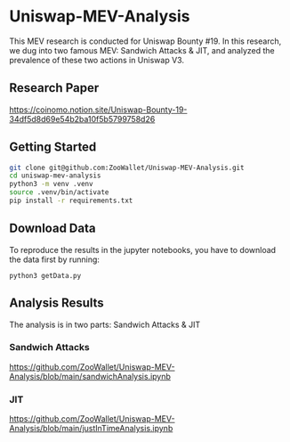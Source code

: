 # Uniswap-MEV-Analysis
This MEV research is conducted for Uniswap Bounty #19. In this research, we dug into two famous MEV: Sandwich Attacks & JIT, and analyzed the prevalence of these two actions in Uniswap V3. <br>
## Research Paper
https://coinomo.notion.site/Uniswap-Bounty-19-34df5d8d69e54b2ba10f5b5799758d26
## Getting Started 
```bash
git clone git@github.com:ZooWallet/Uniswap-MEV-Analysis.git
cd uniswap-mev-analysis
python3 -m venv .venv
source .venv/bin/activate
pip install -r requirements.txt
```
## Download Data
To reproduce the results in the jupyter notebooks, you have to download the data first by running:
```
python3 getData.py
```
## Analysis Results 
The analysis is in two parts: Sandwich Attacks & JIT

### Sandwich Attacks
https://github.com/ZooWallet/Uniswap-MEV-Analysis/blob/main/sandwichAnalysis.ipynb
### JIT
https://github.com/ZooWallet/Uniswap-MEV-Analysis/blob/main/justInTimeAnalysis.ipynb
